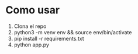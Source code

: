 # Como usar

1. Clona el repo
2. python3 -m venv env && source env/bin/activate
3. pip install -r requirements.txt
4. python app.py